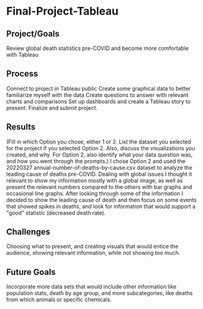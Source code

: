 # Final-Project-Tableau

## Project/Goals
Review global death statistics pre-COVID and become more comfortable with Tableau

## Process
Connect to project in Tableau public
Create some graphical data to better familiarize myself with the data
Create questions to answer with relevant charts and comparisons
Set up dashboards and create a Tableau story to present.
Finalize and submit project.

## Results
(Fill in which Option you chose, either 1 or 2. List the dataset you selected for the project if you selected Option 2. Also, discuss the visualizations you created, and why. For Option 2, also identify what your data question was, and how you went through the prompts.)
I chose Option 2 and used the 20220327 annual-number-of-deaths-by-cause.csv dataset to analyze the leading cause of 
deaths pre-COVID. Dealing with global issues I thought it relevant to show my information mostly with a global image, as 
well as present the relevant numbers compared to the others with bar graphs and occasional line graphs.
After looking through some of the information I decided to show the leading cause of death and then focus on some events
that showed spikes in deaths, and look for information that would support a "good" statistic (decreased death rate).

## Challenges 
Choosing what to present, and creating visuals that would entice the audience, showing relevant information, while
not showing too much.

## Future Goals
Incorporate more data sets that would include other information like population stats, death by age group, and more
subcategories, like deaths from which animals or specific chemicals.
